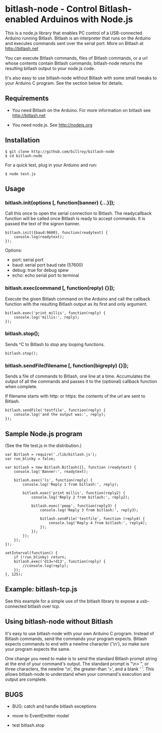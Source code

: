 # bitlash-node - Control Bitlash-enabled Arduinos with Node.js

This is a node.js library that enables PC control of a USB-connected Arduino running Bitlash.  Bitlash is an interpreter that runs on the Arduino and executes commands sent over the serial port.  More on Bitlash at http://bitlash.net

You can execute Bitlash commands, files of Bitlash commands, or a url whose contents contain Bitlash commands; bitlash-node returns the resulting bitlash output to your node.js code.

It's also easy to use bitlash-node without Bitlash with some small tweaks to your Arduino C program.  See the section below for details.

## Requirements

- You need Bitlash on the Arduino.  For more information on bitlash see http://bitlash.net

- You need node.js.  See http://nodejs.org

## Installation

	$ git clone http://github.com/billroy/bitlash-node
	$ cd bitlash-node

For a quick test, plug in your Arduino and run:

	$ node test.js

## Usage

### bitlash.init(options [, function(banner) {...}]);

Call this once to open the serial connection to Bitlash.  The readycallback function will be called once Bitlash is ready to accept commands.  It is passed the text of the signon banner.

	bitlash.init({baud:9600}, function(readytext) {
		console.log(readytext);
	});

Options:

- port: serial port
- baud: serial port baud rate (57600)
- debug: true for debug spew
- echo: echo serial port to terminal


### bitlash.exec(command [, function(reply) {}]);

Execute the given Bitlash command on the Arduino and call the callback function with the resulting Bitlash output as its first and only argument.

	bitlash.exec('print millis', function(reply) {
		console.log('millis:', reply);
	});


### bitlash.stop();

Sends ^C to Bitlash to stop any looping functions.

	bitlash.stop();

### bitlash.sendFile(filename [, function(bigreply) {}]);

Sends a file of commands to Bitlash, one line at a time.  Accumulates the output of all the commands and passes it to the (optional) callback function when complete.

If filename starts with http: or https: the contents of the url are sent to Bitlash.

	bitlash.sendFile('testfile', function(reply) {
		console.log('and the output was:', reply);
	});

## Sample Node.js program

(See the file test.js in the distribution.)

	var Bitlash = require('./lib/bitlash.js');
	var run_blinky = false;
	
	var bitlash = new Bitlash.Bitlash({}, function (readytext) {
		console.log('Banner:', readytext);
	
		bitlash.exec('ls', function(reply) {
			console.log('Reply 1 from bitlash:', reply);
	
			bitlash.exec('print millis', function(reply2) {
				console.log('Reply 2 from bitlash:', reply2);
	
				bitlash.exec('peep', function(reply3) {
					console.log('Reply 3 from bitlash:', reply3);
	
					bitlash.sendFile('testfile', function (reply4) {
						console.log('Reply 4 from bitlash:', reply4);
					});
				});
			});
		});
	});
	
	setInterval(function() {
		if (!run_blinky) return;
		bitlash.exec('d13=!d13', function(reply) {
			//console.log(reply);
		});
	}, 125);


## Example: bitlash-tcp.js

See this example for a simple use of the bitlash library to expose a usb-connected bitlash over tcp.

## Using bitlash-node without Bitlash

It's easy to use bitlash-node with your own Arduino C program.  Instead of Bitlash commands, send the commands your program expects.  Bitlash expects commands to end with a newline character ('\n'), so make sure your program expects the same.

One change you need to make is to send the standard Bitlash prompt string at the end of your command's output.  The standard prompt is "\n> ", or three characters, the newline '\n', the greater-than '>', and a blank ' '.  This allows bitlash-node to understand when your command's execution and output are complete.




## BUGS

- BUG: catch and handle bitlash exceptions

- move to EventEmitter model

- test bitlash.stop
